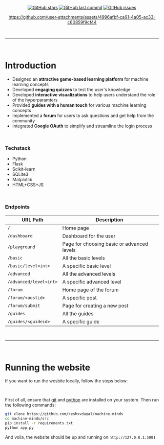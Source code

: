 <div align="center">

<!-- https://coolors.co/gradient-palette/f72585-066da5?number=3 -->

[![GitHub stars](https://img.shields.io/github/stars/keshxvdayal/machine-minds?color=F72585&labelColor=302D41&style=for-the-badge)](https://github.com/keshxvdayal/machine-minds)
[![GitHub last commit](https://img.shields.io/github/last-commit/keshxvdayal/machine-minds?color=7F4995&labelColor=302D41&style=for-the-badge)](https://github.com/keshxvdayal/machine-minds)
[![GitHub issues](https://img.shields.io/github/issues/keshxvdayal/machine-minds?color=066DA5&labelColor=302D41&style=for-the-badge)](https://github.com/keshxvdayal/machine-minds)




https://github.com/user-attachments/assets/4996afbf-ca61-4a05-ac33-c60859f9cf44

<!-- https://github.com/keshxvdayal/machine-minds/raw/main/assets/recording.mp4 -->
<!-- https://user-images.githubusercontent.com/79649185/182558272-255becc8-1dcc-45b5-99ef-22e0596cf490.mp4 -->

</div>




<br><hr><br>



# Introduction
- Designed an **attractive game-based learning platform** for machine learning concepts
- Developed **engaging quizzes** to test the user's knowledge
- Developed **interactive visualizations** to help users understand the role of the hyperparamters
- Provided **guides with a human touch** for various machine learning concepts
- Implemented a **forum** for users to ask questions and get help from the community
- Integrated **Google OAuth** to simplify and streamline the login process

<br>

### Techstack
- Python
- Flask
- Scikit-learn
- SQLite3
- Matplotlib
- HTML+CSS+JS

<br>

### Endpoints
| URL Path                 | Description                        |
|--------------------------|------------------------------------|
| `/`                      | Home page                          |
| `/dashboard`             | Dashboard for the user             |
| `/playground`            | Page for choosing basic or advanced levels |
| `/basic`                 | All the basic levels               |
| `/basic/level<int>`      | A specific basic level             |
| `/advanced`              | All the advanced levels            |
| `/advanced/level<int>`   | A specific advanced level          |
| `/forum`                 | Home page of the forum             |
| `/forum/<postid>`        | A specific post                    |
| `/forum/submit`          | Page for creating a new post       |
| `/guides`                | All the guides                     |
| `/guides/<guideid>`      | A specific guide                   |




<br><hr><br>



# Running the website

If you want to run the wesbite locally, follow the steps below:

<br>

First of all, ensure that [git](https://git-scm.com/downloads) and [python](https://www.python.org/downloads/) are installed on your system. Then run the following commands:

```bash
git clone https://github.com/keshxvdayal/machine-minds
cd machine-minds/src
pip install -r requirements.txt
python app.py
```

And voila, the website should be up and running on `http://127.0.0.1:5001`

